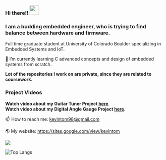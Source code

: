 ### Hi there!! <img src="https://raw.githubusercontent.com/MartinHeinz/MartinHeinz/master/wave.gif" width="30px"> 

### I am a budding embedded engineer, who is trying to find balance between hardware and firmware.

Full time graduate student at University of Colorado Boulder specializing in Embedded Systems and IoT.

🌱 I’m currently learning C advanced concepts and design of embedded systems from scratch.  

**Lot of the repositories I work on are private, since they are related to coursework.**

### Project Videos  
**Watch video about my Guitar Tuner Project [here](https://cutt.ly/YIftOIe)**.  
**Watch video about my Digital Angle Gauge Project [here](https://cutt.ly/bIftGs0)**. 


📫 How to reach me: kevintom98@gmail.com

🌎 My website: https://sites.google.com/view/kevintom

![](https://komarev.com/ghpvc/?username=kevintom98)

![Top Langs](https://github-readme-stats.vercel.app/api/top-langs/?username=kevintom98&layout=compact)
